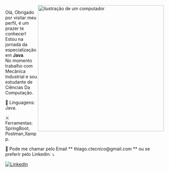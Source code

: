 <img src="https://raw.githubusercontent.com/MicaelliMedeiros/micaellimedeiros/master/image/computer-illustration.png" alt="ilustração de um computador" min-width="400px" max-width="400px" width="400px" align="right">

<p align="left"> 
  Olá, Obrigado por visitar meu perfil, é um prazer te conhecer! Estou na jornada da especialização em <strong>Java</strong>.<br>
  No momento trabalho com Mecânica Industrial e sou estudante de Ciências Da Computação.
</p>

<p align="left">
  🦄 Linguagens: Java.
</p>

<p align="left">
  ⚔️ Ferramentas: SpringBoot, Postman,Xampp.
</p>

<p align="left">
  💼 Pode me chamar pelo Email ** thiago.ctecnico@gmail.com ** ou se preferir pelo Linkedin: ⤵️
</p>

<p align="left">
  <a href="https://www.linkedin.com/in/thiago-scaravonatto/" title="LinkedIn">
  <img src="https://img.shields.io/badge/-Linkedin-0e76a8?style=flat-square&logo=Linkedin&logoColor=white&link=LINK-DO-SEU-LINKEDIN" alt="LinkedIn"/></a>
</p>
